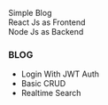 Simple Blog <br />
React Js as Frontend <br />
Node Js as Backend <br />


### BLOG
 - Login With JWT Auth
 - Basic CRUD
 - Realtime Search

